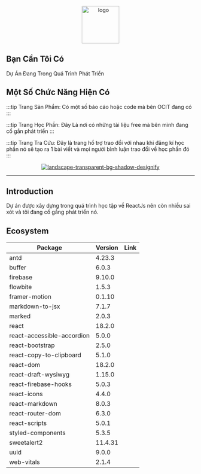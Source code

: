 <p align="center">
  <a href="https://www.ocit.cf/" target="_blank" rel="noopener noreferrer">
  <img width="100" src="https://i.ibb.co/9vhHGPd/logo.png" alt="logo" border="0">
</a>
</p>



## Bạn Cần Tôi Có
Dự Án Đang Trong Quá Trình Phát Triển

## Một Số Chức Năng Hiện Có

:::tip
Trang Sản Phẩm: Có một số báo cáo hoặc code mà bên OCIT đang có
:::

:::tip
Trang Học Phần: Đây Là nơi có những tài liệu free mà bên mình đang cố gắn phát triển
:::

:::tip
Trang Tra Cứu: Đây là trang hổ trợ trao đổi với nhau khi đăng kí học phần nó sẽ tạo ra 1 bài viết và mọi người bình luận trao đổi về học phần đó
:::

<p align="center">
  <a target="_blank" href="https://github.com/appwrite/appwrite">
 <img src="https://i.ibb.co/bKk6h7V/landscape-transparent-bg-shadow-designify.png" alt="landscape-transparent-bg-shadow-designify" border="0">
  </a>
</p>



---

## Introduction
Dự án được xây dựng trong quá trình học tập về ReactJs nên còn nhiều sai xót và tôi đang cố gắng phát triển nó.

## Ecosystem
| Package  | Version  | Link | 
|---|---|---|
| antd  | 4.23.3   |   |
| buffer  | 6.0.3  |   |
|firebase   | 9.10.0  |   |
| flowbite  | 1.5.3  |   |
|  framer-motion |0.1.10   |   |
| markdown-to-jsx  |7.1.7   |   |
| marked  |2.0.3   |   |
| react  | 18.2.0  |   |
|  react-accessible-accordion |  5.0.0 |   |
|  react-bootstrap | 2.5.0  |   |
| react-copy-to-clipboard  | 5.1.0  |   |
| react-dom  |  18.2.0 |   |
| react-draft-wysiwyg  | 1.15.0  |   |
|  react-firebase-hooks | 5.0.3  |   |
|  react-icons | 4.4.0  |   |
|react-markdown   | 8.0.3  |   |
| react-router-dom  |  6.3.0 |   |
| react-scripts  | 5.0.1   |  |
|  styled-components | 5.3.5  |   |
| sweetalert2  | 11.4.31  |   |
| uuid  | 9.0.0  |   |
|  web-vitals | 2.1.4  |   |

